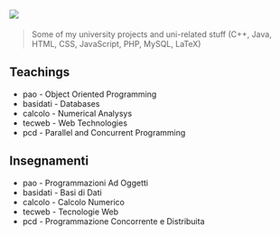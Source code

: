 # ![](http://bachserver.pd.infn.it/static/img/unipd_logo.png)

> Some of my university projects and uni-related stuff (C++, Java, HTML, CSS, JavaScript, PHP, MySQL, LaTeX)

## Teachings
* pao - Object Oriented Programming
* basidati - Databases
* calcolo - Numerical Analysys
* tecweb - Web Technologies
* pcd - Parallel and Concurrent Programming

## Insegnamenti
* pao - Programmazioni Ad Oggetti
* basidati - Basi di Dati
* calcolo - Calcolo Numerico 
* tecweb - Tecnologie Web
* pcd - Programmazione Concorrente e Distribuita
